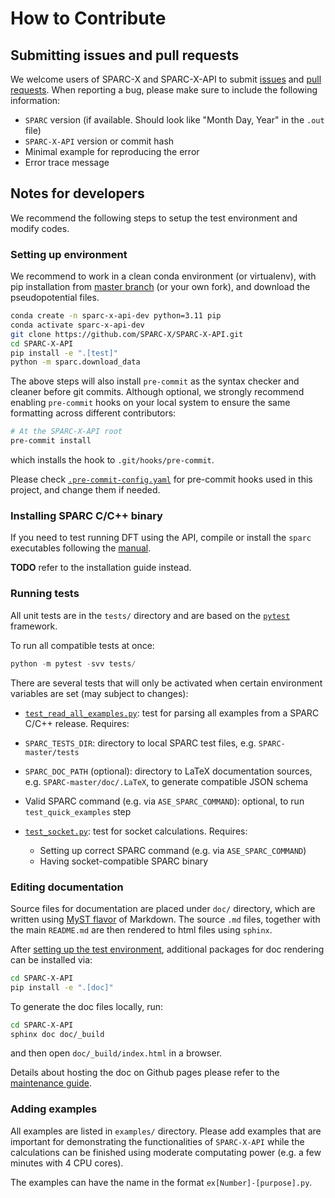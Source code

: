 # How to Contribute

## Submitting issues and pull requests
We welcome users of SPARC-X and SPARC-X-API to submit
[issues](https://github.com/SPARC-X/SPARC-X-API/issues) and [pull
requests](https://github.com/SPARC-X/SPARC-X-API/pulls).
When reporting a bug, please make sure to include the following
information:

- `SPARC` version (if available. Should look like "Month Day, Year" in the `.out` file)
- `SPARC-X-API` version or commit hash
- Minimal example for reproducing the error
- Error trace message

## Notes for developers

We recommend the following steps to setup the test environment and modify codes.

### Setting up environment

We recommend to work in a clean conda environment (or virtualenv),
with pip installation from [master
branch](https://github.com/SPARC-X/SPARC-X-API) (or your own fork),
and download the pseudopotential files.

```bash
conda create -n sparc-x-api-dev python=3.11 pip
conda activate sparc-x-api-dev
git clone https://github.com/SPARC-X/SPARC-X-API.git
cd SPARC-X-API
pip install -e ".[test]"
python -m sparc.download_data
```

The above steps will also install `pre-commit` as the syntax checker and
cleaner before git commits. Although optional, we strongly recommend enabling
`pre-commit` hooks on your local system to ensure the same formatting across
different contributors:
```bash
# At the SPARC-X-API root
pre-commit install
```
which installs the hook to `.git/hooks/pre-commit`.

Please check
[`.pre-commit-config.yaml`](https://github.com/SPARC-X/SPARC-X-API/blob/master/.pre-commit-config.yaml)
for pre-commit hooks used in this project, and change them if needed.

### Installing SPARC C/C++ binary

If you need to test running DFT using the API, compile or install the `sparc` executables following the [manual](https://github.com/SPARC-X/SPARC/blob/master/README.md).

**TODO** refer to the installation guide instead.


### Running tests

All unit tests are in the `tests/` directory and are based on the
[`pytest`](https://docs.pytest.org/en/stable/) framework.

To run all compatible tests at once:
```python
python -m pytest -svv tests/
```

There are several tests that will only be activated when certain
environment variables are set (may subject to changes):

-  [`test_read_all_examples.py`](https://github.com/SPARC-X/SPARC-X-API/blob/master/tests/test_read_all_examples.py): test for parsing all examples from a SPARC C/C++ release. Requires:
  - `SPARC_TESTS_DIR`: directory to local SPARC test files, e.g. `SPARC-master/tests`
  - `SPARC_DOC_PATH` (optional): directory to LaTeX documentation sources, e.g. `SPARC-master/doc/.LaTeX`, to generate compatible JSON schema
  - Valid SPARC command (e.g. via `ASE_SPARC_COMMAND`): optional, to run `test_quick_examples` step


- [`test_socket.py`](https://github.com/SPARC-X/SPARC-X-API/blob/master/tests/test_socket.py): test for socket calculations. Requires:
  - Setting up correct SPARC command (e.g. via `ASE_SPARC_COMMAND`)
  - Having socket-compatible SPARC binary

### Editing documentation

Source files for documentation are placed under `doc/` directory,
which are written using [MyST
flavor](https://myst-parser.readthedocs.io/en/latest/) of
Markdown. The source `.md` files, together with the main `README.md`
are then rendered to html files using `sphinx`.

After [setting up the test environment](#setting-up-environment),
additional packages for doc rendering can be installed via:
```bash
cd SPARC-X-API
pip install -e ".[doc]"
```

To generate the doc files locally, run:
```bash
cd SPARC-X-API
sphinx doc doc/_build
```
and then open `doc/_build/index.html` in a browser.

Details about hosting the doc on Github pages please refer to the
[maintenance guide](maintainers.md).

### Adding examples

All examples are listed in `examples/` directory. Please add examples
that are important for demonstrating the functionalities of
`SPARC-X-API` while the calculations can be finished using moderate
computating power (e.g. a few minutes with 4 CPU cores).

The examples can have the name in the format `ex[Number]-[purpose].py`.

<!-- ### Code structure -->

<!-- Below is a brief overview of the modules in `SPARC-X-API` with simple explanations -->
<!-- ``` -->
<!-- sparc -->
<!-- ├── __init__.py -->
<!-- ├── api.py                 # Includes SparcAPI class for parameter validation -->
<!-- ├── calculator.py          # Interface to the SPARC DFT code -->
<!-- ├── cli.py                 # `sparc-ase` interface -->
<!-- ├── common.py              # Definition of common directories -->
<!-- ├── docparser.py           # Function and cli interface for parsing the SPARC DFT document -->
<!-- ├── download_data.py       # Cli tool to download pseudopotential files -->
<!-- ├── io.py                  # Provides `SparcBundle` class, `read_sparc` and `write_sparc` functions -->
<!-- ├── quicktest.py           # Cli tool for post-installation sanity check -->
<!-- ├── utils.py               # Common utilities -->
<!-- ├── psp/                   # Place-holder directory for pseudopotentials (used for `download_data.py`) -->
<!-- ├── sparc_json_api         # Directory for maintaining the JSON API -->
<!-- │   └── parameters.json -->
<!-- ├── sparc_parsers          # Parsers for individual SPARC in-/output formats -->
<!-- │   ├── __init__.py -->
<!-- │   ├── aimd.py -->
<!-- │   ├── atoms.py -->
<!-- │   ├── geopt.py -->
<!-- │   ├── inpt.py -->
<!-- │   ├── ion.py -->
<!-- │   ├── out.py -->
<!-- │   ├── pseudopotential.py -->
<!-- │   ├── static.py -->
<!-- │   └── utils.py -->
<!-- ``` -->

<!-- ### CI/CD by Github Actions -->

<!-- The repo contains a few CI/CD pipelines based on Github Actions. You -->
<!-- may need to take care of the settings if you're one of the -->
<!-- maintainers. For normal code contributors, this section may be -->
<!-- omitted. -->

<!-- - Unit test -->

<!-- The steps are described [here](.github/workflows/installation_test.yml). -->
<!-- Please make sure to exclude any computationally-heavy tests from the step "Test with pytest". -->

<!-- - Coverage -->

<!-- The CI workflow contains a coverage report step based on the unit test -->
<!-- and generates a [coverage -->
<!-- badge](https://github.com/SPARC-X/SPARC-X-API/blob/badges/badges/coverage.svg) -->
<!-- on the [`badges` -->
<!-- branch](https://github.com/SPARC-X/SPARC-X-API/tree/badges). -->

<!-- For repo maintainers, please make sure the `badges` branch is present and **do not merge to this branch**. -->
